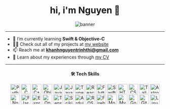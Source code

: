 <h1 align="center">hi, i'm Nguyen 👋</h1>

<div align="center">
  <img src="https://github.com/user-attachments/assets/14de5a79-adce-4294-a9bb-193620768c8d" alt="banner" />
</div>

---

- 🌱 I’m currently learning **Swift & Objective-C**
- 👨‍💻 Check out all of my projects at [my website](https://nguyen-trinhtk.github.io/)
- 📫 Reach me at **khanhnguyentrinhthi@gmail.com**
- 📄 Learn about my experiences through [my CV](https://nguyen-trinhtk.github.io/cv.html)

---

<h4 align="center">🛠️ Tech Skills</h4>
<div align="center">
<img src="https://cdn.jsdelivr.net/gh/devicons/devicon/icons/python/python-original.svg" height="30" title="Python" />
<img src="https://cdn.jsdelivr.net/gh/devicons/devicon/icons/c/c-original.svg" height="30" title="C" />
<img src="https://cdn.jsdelivr.net/gh/devicons/devicon/icons/cplusplus/cplusplus-original.svg" height="30" title="C++" />
<img src="https://cdn.jsdelivr.net/gh/devicons/devicon/icons/objectivec/objectivec-plain.svg" height="30" title="Objective-C" />
<img src="https://cdn.jsdelivr.net/gh/devicons/devicon/icons/java/java-original.svg" height="30" title="Java" />
<img src="https://cdn.jsdelivr.net/gh/devicons/devicon/icons/javascript/javascript-original.svg" height="30" title="JavaScript" />
<img src="https://cdn.jsdelivr.net/gh/devicons/devicon/icons/typescript/typescript-original.svg" height="30" title="TypeScript" />
<img src="https://cdn.jsdelivr.net/gh/devicons/devicon/icons/react/react-original.svg" height="30" title="React" />
<img src="https://cdn.jsdelivr.net/gh/devicons/devicon/icons/flutter/flutter-original.svg" height="30" title="Flutter" />
<img src="https://cdn.jsdelivr.net/gh/devicons/devicon/icons/swift/swift-original.svg" height="30" title="Swift" />
<img src="https://cdn.jsdelivr.net/gh/devicons/devicon/icons/html5/html5-original.svg" height="30" title="HTML5" />
<img src="https://cdn.jsdelivr.net/gh/devicons/devicon/icons/css3/css3-original.svg" height="30" title="CSS3" />
<img src="https://cdn.jsdelivr.net/gh/devicons/devicon/icons/tailwindcss/tailwindcss-original.svg" height="30" title="TailwindCSS" />
<img src="https://cdn.jsdelivr.net/gh/devicons/devicon/icons/astro/astro-original.svg" height="30" title="Astro" />
<img src="https://cdn.jsdelivr.net/gh/devicons/devicon/icons/nodejs/nodejs-original.svg" height="30" title="Node.js" />
<img src="https://cdn.jsdelivr.net/gh/devicons/devicon/icons/flask/flask-original.svg" height="30" title="Flask" />
<img src="https://cdn.jsdelivr.net/gh/devicons/devicon/icons/express/express-original.svg" height="30" title="Express" />
<img src="https://cdn.jsdelivr.net/gh/devicons/devicon/icons/opencv/opencv-original.svg" height="30" title="OpenCV" />
<img src="https://cdn.jsdelivr.net/gh/devicons/devicon/icons/tensorflow/tensorflow-original.svg" height="30" title="TensorFlow" />
<img src="https://cdn.jsdelivr.net/gh/devicons/devicon/icons/scikitlearn/scikitlearn-original.svg" height="30" title="Scikit-Learn" />
<img src="https://cdn.jsdelivr.net/gh/devicons/devicon/icons/arduino/arduino-original.svg" height="30" title="Arduino" />
<img src="https://cdn.jsdelivr.net/gh/devicons/devicon/icons/ros/ros-original.svg" height="30" title="ROS" />
<img src="https://cdn.jsdelivr.net/gh/devicons/devicon/icons/firebase/firebase-plain.svg" height="30" title="Firebase" />
<img src="https://cdn.jsdelivr.net/gh/devicons/devicon/icons/mongodb/mongodb-original.svg" height="30" title="MongoDB" />
<img src="https://cdn.jsdelivr.net/gh/devicons/devicon/icons/mysql/mysql-original.svg" height="30" title="MySQL" />
<img src="https://cdn.jsdelivr.net/gh/devicons/devicon/icons/googlecloud/googlecloud-original.svg" height="30" title="Google Cloud" />
<img src="https://cdn.jsdelivr.net/gh/devicons/devicon/icons/git/git-original.svg" height="30" title="Git" />
<img src="https://cdn.jsdelivr.net/gh/devicons/devicon/icons/linux/linux-original.svg" height="30" title="Linux" />
</div>
